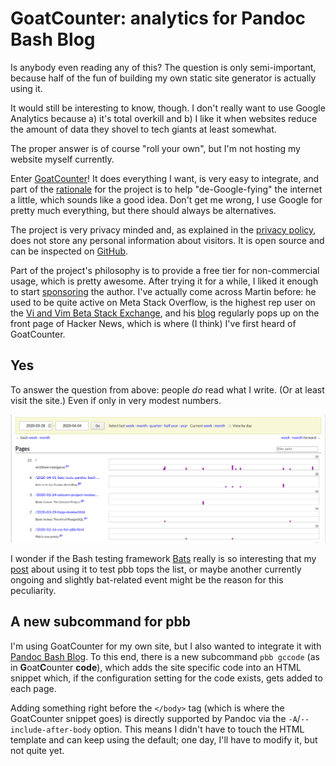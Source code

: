 # GoatCounter: analytics for Pandoc Bash Blog

Is anybody even reading any of this? The question is only semi-important,
because half of the fun of building my own static site generator is actually
using it.

It would still be interesting to know, though. I don't really want to use
Google Analytics because a) it's total overkill and b) I like it when websites
reduce the amount of data they shovel to tech giants at least somewhat.

The proper answer is of course "roll your own", but I'm not hosting my website
myself currently.

Enter [GoatCounter]! It does everything I want, is very easy to integrate, and
part of the [rationale] for the project is to help "de-Google-fying" the
internet a little, which sounds like a good idea. Don't get me wrong, I use
Google for pretty much everything, but there should always be alternatives.

The project is very privacy minded and, as explained in the [privacy policy],
does not store any personal information about visitors. It is open source and
can be inspected on [GitHub].

Part of the project's philosophy is to provide a free tier for non-commercial
usage, which is pretty awesome. After trying it for a while, I liked it enough
to start [sponsoring] the author. I've actually come across Martin before: he
used to be quite active on Meta Stack Overflow, is the highest rep user on the
[Vi and Vim Beta Stack Exchange], and his [blog] regularly pops up on the front
page of Hacker News, which is where (I think) I've first heard of GoatCounter.

  [GoatCounter]: https://www.goatcounter.com/
  [rationale]: https://github.com/zgoat/goatcounter/blob/master/docs/rationale.markdown
  [privacy policy]: https://www.goatcounter.com/privacy
  [GitHub]: https://github.com/zgoat/goatcounter
  [sponsoring]: https://github.com/sponsors/arp242
  [Vi and Vim Beta Stack Exchange]: https://vi.stackexchange.com/
  [blog]: https://www.arp242.net/

## Yes

To answer the question from above: people *do* read what I write. (Or at least
visit the site.) Even if only in very modest numbers.

![Visitor numbers for *ArtifiShell Intelligence*](images/2020-04-04-goatcounter.png)

I wonder if the Bash testing framework [Bats] really is so interesting that my
[post] about using it to test pbb tops the list, or maybe another currently
ongoing and slightly bat-related event might be the reason for this
peculiarity.

  [Bats]: https://github.com/bats-core/bats-core
  [post]: 2020-04-01-bats-tests-pandoc-bash-blog.html

## A new subcommand for pbb

I'm using GoatCounter for my own site, but I also wanted to integrate it with
[Pandoc Bash Blog]. To this end, there is a new subcommand `pbb gccode` (as in
**G**oat**C**ounter **code**), which adds the site specific code into an HTML
snippet which, if the configuration setting for the code exists, gets added to
each page.

Adding something right before the `</body>` tag (which is where the GoatCounter
snippet goes) is directly supported by Pandoc via the
`-A`/`--include-after-body` option. This means I didn't have to touch the HTML
template and can keep using the default; one day, I'll have to modify it, but
not quite yet.

  [Pandoc Bash Blog]: https://github.com/bewuethr/pandoc-bash-blog
